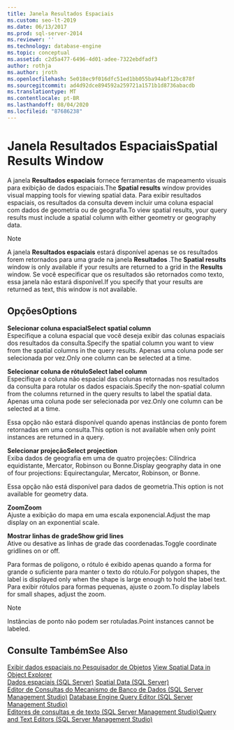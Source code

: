 ```yaml
---
title: Janela Resultados Espaciais
ms.custom: seo-lt-2019
ms.date: 06/13/2017
ms.prod: sql-server-2014
ms.reviewer: ''
ms.technology: database-engine
ms.topic: conceptual
ms.assetid: c2d5a477-6496-4d01-adee-7322ebdfadf3
author: rothja
ms.author: jroth
ms.openlocfilehash: 5e018ec9f016dfc51ed1bb055ba94abf12bc878f
ms.sourcegitcommit: ad4d92dce894592a259721a1571b1d8736abacdb
ms.translationtype: MT
ms.contentlocale: pt-BR
ms.lasthandoff: 08/04/2020
ms.locfileid: "87686238"
---
```

# <a name="spatial-results-window"></a><span data-ttu-id="ea86e-102">Janela Resultados Espaciais</span><span class="sxs-lookup"><span data-stu-id="ea86e-102">Spatial Results Window</span></span>
  <span data-ttu-id="ea86e-103">A janela **Resultados espaciais** fornece ferramentas de mapeamento visuais para exibição de dados espaciais.</span><span class="sxs-lookup"><span data-stu-id="ea86e-103">The **Spatial results** window provides visual mapping tools for viewing spatial data.</span></span> <span data-ttu-id="ea86e-104">Para exibir resultados espaciais, os resultados da consulta devem incluir uma coluna espacial com dados de geometria ou de geografia.</span><span class="sxs-lookup"><span data-stu-id="ea86e-104">To view spatial results, your query results must include a spatial column with either geometry or geography data.</span></span>  
  
> [!NOTE]  
>  <span data-ttu-id="ea86e-105">A janela **Resultados espaciais** estará disponível apenas se os resultados forem retornados para uma grade na janela **Resultados** .</span><span class="sxs-lookup"><span data-stu-id="ea86e-105">The **Spatial results** window is only available if your results are returned to a grid in the **Results** window.</span></span> <span data-ttu-id="ea86e-106">Se você especificar que os resultados são retornados como texto, essa janela não estará disponível.</span><span class="sxs-lookup"><span data-stu-id="ea86e-106">If you specify that your results are returned as text, this window is not available.</span></span>  
  
## <a name="options"></a><span data-ttu-id="ea86e-107">Opções</span><span class="sxs-lookup"><span data-stu-id="ea86e-107">Options</span></span>  
 <span data-ttu-id="ea86e-108">**Selecionar coluna espacial**</span><span class="sxs-lookup"><span data-stu-id="ea86e-108">**Select spatial column**</span></span>  
 <span data-ttu-id="ea86e-109">Especifique a coluna espacial que você deseja exibir das colunas espaciais dos resultados da consulta.</span><span class="sxs-lookup"><span data-stu-id="ea86e-109">Specify the spatial column you want to view from the spatial columns in the query results.</span></span> <span data-ttu-id="ea86e-110">Apenas uma coluna pode ser selecionada por vez.</span><span class="sxs-lookup"><span data-stu-id="ea86e-110">Only one column can be selected at a time.</span></span>  
  
 <span data-ttu-id="ea86e-111">**Selecionar coluna de rótulo**</span><span class="sxs-lookup"><span data-stu-id="ea86e-111">**Select label column**</span></span>  
 <span data-ttu-id="ea86e-112">Especifique a coluna não espacial das colunas retornadas nos resultados da consulta para rotular os dados espaciais.</span><span class="sxs-lookup"><span data-stu-id="ea86e-112">Specify the non-spatial column from the columns returned in the query results to label the spatial data.</span></span> <span data-ttu-id="ea86e-113">Apenas uma coluna pode ser selecionada por vez.</span><span class="sxs-lookup"><span data-stu-id="ea86e-113">Only one column can be selected at a time.</span></span>  
  
 <span data-ttu-id="ea86e-114">Essa opção não estará disponível quando apenas instâncias de ponto forem retornadas em uma consulta.</span><span class="sxs-lookup"><span data-stu-id="ea86e-114">This option is not available when only point instances are returned in a query.</span></span>  
  
 <span data-ttu-id="ea86e-115">**Selecionar projeção**</span><span class="sxs-lookup"><span data-stu-id="ea86e-115">**Select projection**</span></span>  
 <span data-ttu-id="ea86e-116">Exiba dados de geografia em uma de quatro projeções: Cilíndrica equidistante, Mercator, Robinson ou Bonne.</span><span class="sxs-lookup"><span data-stu-id="ea86e-116">Display geography data in one of four projections: Equirectangular, Mercator, Robinson, or Bonne.</span></span>  
  
 <span data-ttu-id="ea86e-117">Essa opção não está disponível para dados de geometria.</span><span class="sxs-lookup"><span data-stu-id="ea86e-117">This option is not available for geometry data.</span></span>  
  
 <span data-ttu-id="ea86e-118">**Zoom**</span><span class="sxs-lookup"><span data-stu-id="ea86e-118">**Zoom**</span></span>  
 <span data-ttu-id="ea86e-119">Ajuste a exibição do mapa em uma escala exponencial.</span><span class="sxs-lookup"><span data-stu-id="ea86e-119">Adjust the map display on an exponential scale.</span></span>  
  
 <span data-ttu-id="ea86e-120">**Mostrar linhas de grade**</span><span class="sxs-lookup"><span data-stu-id="ea86e-120">**Show grid lines**</span></span>  
 <span data-ttu-id="ea86e-121">Ative ou desative as linhas de grade das coordenadas.</span><span class="sxs-lookup"><span data-stu-id="ea86e-121">Toggle coordinate gridlines on or off.</span></span>  
  
 <span data-ttu-id="ea86e-122">Para formas de polígono, o rótulo é exibido apenas quando a forma for grande o suficiente para manter o texto do rótulo.</span><span class="sxs-lookup"><span data-stu-id="ea86e-122">For polygon shapes, the label is displayed only when the shape is large enough to hold the label text.</span></span> <span data-ttu-id="ea86e-123">Para exibir rótulos para formas pequenas, ajuste o zoom.</span><span class="sxs-lookup"><span data-stu-id="ea86e-123">To display labels for small shapes, adjust the zoom.</span></span>  
  
> [!NOTE]  
>  <span data-ttu-id="ea86e-124">Instâncias de ponto não podem ser rotuladas.</span><span class="sxs-lookup"><span data-stu-id="ea86e-124">Point instances cannot be labeled.</span></span>  
  
## <a name="see-also"></a><span data-ttu-id="ea86e-125">Consulte Também</span><span class="sxs-lookup"><span data-stu-id="ea86e-125">See Also</span></span>  
 <span data-ttu-id="ea86e-126">[Exibir dados espaciais no Pesquisador de Objetos](view-spatial-data-in-object-explorer.md) </span><span class="sxs-lookup"><span data-stu-id="ea86e-126">[View Spatial Data in Object Explorer](view-spatial-data-in-object-explorer.md) </span></span>  
 <span data-ttu-id="ea86e-127">[Dados espaciais &#40;SQL Server&#41;](../spatial/spatial-data-sql-server.md) </span><span class="sxs-lookup"><span data-stu-id="ea86e-127">[Spatial Data &#40;SQL Server&#41;](../spatial/spatial-data-sql-server.md) </span></span>  
 <span data-ttu-id="ea86e-128">[Editor de Consultas do Mecanismo de Banco de Dados &#40;SQL Server Management Studio&#41;](database-engine-query-editor-sql-server-management-studio.md) </span><span class="sxs-lookup"><span data-stu-id="ea86e-128">[Database Engine Query Editor &#40;SQL Server Management Studio&#41;](database-engine-query-editor-sql-server-management-studio.md) </span></span>  
 [<span data-ttu-id="ea86e-129">Editores de consultas e de texto &#40;SQL Server Management Studio&#41;</span><span class="sxs-lookup"><span data-stu-id="ea86e-129">Query and Text Editors &#40;SQL Server Management Studio&#41;</span></span>](query-and-text-editors-sql-server-management-studio.md)  
  
  
